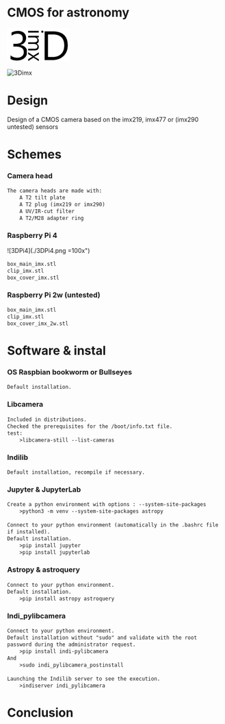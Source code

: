 # CMOS for astronomy
![3Dimx](3Dimx.png?raw=true "3Dimx.png")

![3Dimx](http://img.shields.io/badge/powered%20by-3Dimx-blue.svg?style=flat)

# Design
Design of a CMOS camera based on the imx219, imx477 or (imx290 untested) sensors

# Schemes

### Camera head
	The camera heads are made with:
		A T2 tilt plate
		A T2 plug (imx219 or imx290)
		A UV/IR-cut filter
		A T2/M28 adapter ring

### Raspberry Pi 4
![3DPi4](./3DPi4.png =100x")
	
	box_main_imx.stl
	clip_imx.stl 
	box_cover_imx.stl

### Raspberry Pi 2w (untested)
	box_main_imx.stl
	clip_imx.stl 
	box_cover_imx_2w.stl
	
# Software & instal

### OS Raspbian bookworm or Bullseyes 
	Default installation.
	
### Libcamera
	Included in distributions.
	Checked the prerequisites for the /boot/info.txt file.
	test:
		>libcamera-still --list-cameras
	
### Indilib
	Default installation, recompile if necessary.
	
### Jupyter & JupyterLab
	Create a python environment with options : --system-site-packages
		>python3 -m venv --system-site-packages astropy
		
	Connect to your python environment (automatically in the .bashrc file if installed).
	Default installation.
		>pip install jupyter
		>pip install jupyterlab
		
### Astropy & astroquery
	Connect to your python environment.
	Default installation.
		>pip install astropy astroquery
		
### Indi_pylibcamera
	Connect to your python environment.
	Default installation without "sudo" and validate with the root password during the administrator request.
		>pip install indi-pylibcamera
	And
		>sudo indi_pylibcamera_postinstall
		
	Launching the Indilib server to see the execution.
		>indiserver indi_pylibcamera
		
		
# Conclusion
